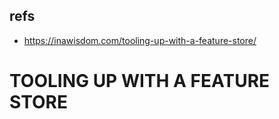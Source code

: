 ## refs

- https://inawisdom.com/tooling-up-with-a-feature-store/

# TOOLING UP WITH A FEATURE STORE

